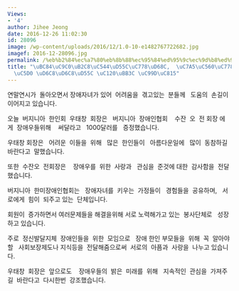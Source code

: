```yaml
---
Views:
- '4'
author: Jihee Jeong
date: 2016-12-26 11:02:30
id: 28096
image: /wp-content/uploads/2016/12/1.0-10-e1482767722682.jpg
imagef: 2016-12-28096.jpg
permalink: /%eb%b2%84%ec%a7%80%eb%8b%88%ec%95%84%ed%95%9c%ec%9d%b8%ed%9a%8c-%ec%9e%a5%ec%95%a0%ec%9d%b8%ed%98%91%ed%9a%8c%ec%97%90-%ed%9b%88%ed%9b%88%ed%95%9c-%ec%84%a0%eb%ac%bc-%ec%a6%9d%ec%a0%95/
title: "\uBC84\uC9C0\uB2C8\uC544\uD55C\uC778\uD68C,  \uC7A5\uC560\uC778\uD611\uD68C\
  \uC5D0 \uD6C8\uD6C8\uD55C \uC120\uBB3C \uC99D\uC815"
---
```


연말연시가  돌아오면서 장애자녀가 있어  어려움을  겪고있는  분들께   도움의  손길이  이어지고 있습니다.

오늘  버지니아  한인회  우태창  회장은   버지니아  장애인협회    수잔  오  전 회장 에게  장애우들위해    써달라고   1000달러를   증정했습니다.

우태창 회장은   어려운  이들을  위해   많은  한인들이   아름다운일에   많이  동참하길 바란다고  말했습니다.

또한  수잔오  전회장은    장애우를  위한  사랑과   관심을  준것에 대한  감사함을  전달했습니다.

버지니아  한미장애인협회는   장애자녀를  키우는  가정들이   경험들을  공유하며,   서로에게  힘이  되주고 있는  단체입니다.

회원이  증가하면서 여러문제들을 해결을위해 서로 노력해가고 있는  봉사단체로   성장하고 있습니다.

주로  정신발달지체  장애인들을  위한  모임으로   장애 한인 부모들을  위해  꼭  알아야할   사회보장제도나 지식등을  전달해줌으로써  서로의  아픔과  사랑을  나누고 있습니다.

우태창  회장은  앞으로도    장애우들의  밝은  미래를  위해   지속적인  관심을  가져주길  바란다고  다시한번  강조했습니다.